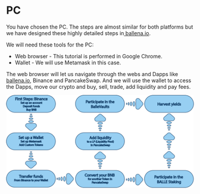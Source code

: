 # PC

You have chosen the PC. The steps are almost similar for both platforms but we have designed these highly detailed steps in[ ballena.io](https://ballena.io/).

We will need these tools for the PC:

* Web browser - This tutorial is performed in Google Chrome.
* Wallet - We will use Metamask in this case.



‌The web browser will let us navigate through the webs and Dapps like[ ballena.io](https://ballena.io/), Binance and PancakeSwap. And we will use the wallet to access the Dapps, move our crypto and buy, sell, trade, add liquidity and pay fees.



![](../../.gitbook/assets/illustration-pc.png)







